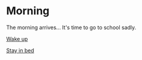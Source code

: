 # Morning
The morning arrives... It's time to go to school sadly.


[Wake up](situations/wakeup.md)

[Stay in bed](situations/wakeup.md)

